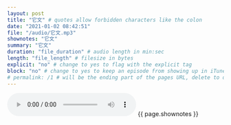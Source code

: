 ```yaml
---
layout: post
title: "它文" # quotes allow forbidden characters like the colon
date: "2021-01-02 08:42:51"
file: "/audio/它文.mp3"
shownotes: "它文"
summary: "它文"
duration: "file_duration" # audio length in min:sec
length: "file_length" # filesize in bytes
explicit: "no" # change to yes to flag with the explicit tag
block: "no" # change to yes to keep an episode from showing up in iTunes
# permalink: /1 # will be the ending part of the pages URL, delete to default to the title
---
```


<audio controls>
<source src="{{site.url}}{{site.baseurl}}{{ page.file }}" type="audio/x-mp3">
Your browser does not support the audio element.
</audio>
{{ page.shownotes }}
